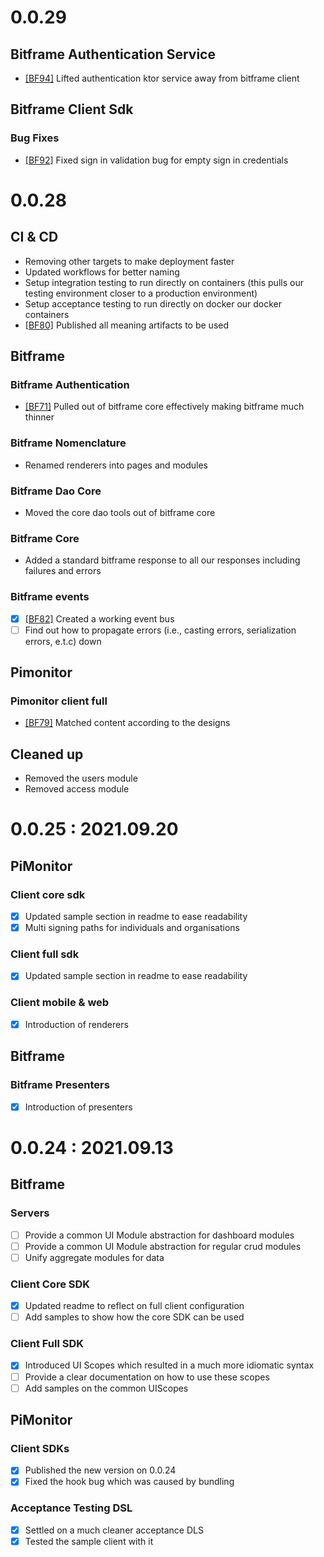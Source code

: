 # 0.0.29

## Bitframe Authentication Service

- [[BF94]](https://github.com/picortex/bitframe/issues/94) Lifted authentication ktor service away from bitframe client

## Bitframe Client Sdk

### Bug Fixes

- [[BF92]](https://github.com/picortex/bitframe/issues/92) Fixed sign in validation bug for empty sign in credentials

# 0.0.28

## CI & CD

- Removing other targets to make deployment faster
- Updated workflows for better naming
- Setup integration testing to run directly on containers (this pulls our testing environment closer to a production environment)
- Setup acceptance testing to run directly on docker our docker containers
- [[BF80]](https://github.com/picortex/bitframe/issues/80) Published all meaning artifacts to be used

## Bitframe

### Bitframe Authentication

- [[BF71]](https://github.com/picortex/bitframe/issues/71) Pulled out of bitframe core effectively making bitframe much thinner

### Bitframe Nomenclature

- Renamed renderers into pages and modules

### Bitframe Dao Core

- Moved the core dao tools out of bitframe core

### Bitframe Core

- Added a standard bitframe response to all our responses including failures and errors

### Bitframe events

- [x] [[BF82]](https://github.com/picortex/bitframe/issues/82) Created a working event bus
- [ ] Find out how to propagate errors (i.e., casting errors, serialization errors, e.t.c) down

## Pimonitor

### Pimonitor client full

- [[BF79]](https://github.com/picortex/bitframe/issues/79) Matched content according to the designs

## Cleaned up

- Removed the users module
- Removed access module

# 0.0.25 : 2021.09.20

## PiMonitor

### Client core sdk

- [x] Updated sample section in readme to ease readability
- [x] Multi signing paths for individuals and organisations

### Client full sdk

- [x] Updated sample section in readme to ease readability

### Client mobile & web

- [x] Introduction of renderers

## Bitframe

### Bitframe Presenters

- [x] Introduction of presenters

# 0.0.24 : 2021.09.13

## Bitframe

### Servers

- [ ] Provide a common UI Module abstraction for dashboard modules
- [ ] Provide a common UI Module abstraction for regular crud modules
- [ ] Unify aggregate modules for data

### Client Core SDK

- [x] Updated readme to reflect on full client configuration
- [ ] Add samples to show how the core SDK can be used

### Client Full SDK

- [x] Introduced UI Scopes which resulted in a much more idiomatic syntax
- [ ] Provide a clear documentation on how to use these scopes
- [ ] Add samples on the common UIScopes

## PiMonitor

### Client SDKs

- [x] Published the new version on 0.0.24
- [x] Fixed the hook bug which was caused by bundling

### Acceptance Testing DSL

- [x] Settled on a much cleaner acceptance DLS
- [x] Tested the sample client with it 